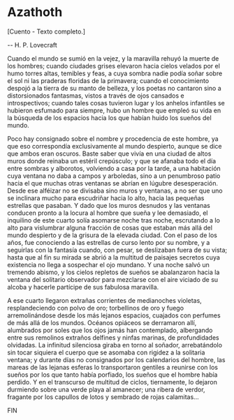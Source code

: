 # Azathoth
[Cuento - Texto completo.]

-- H. P. Lovecraft

Cuando el mundo se sumió en la vejez, y la maravilla rehuyó la muerte de los hombres; cuando ciudades grises elevaron hacia cielos velados por el humo torres altas, temibles y feas, a cuya sombra nadie podía soñar sobre el sol ni las praderas floridas de la primavera; cuando el conocimiento despojó a la tierra de su manto de belleza, y los poetas no cantaron sino a distorsionados fantasmas, vistos a través de ojos cansados e introspectivos; cuando tales cosas tuvieron lugar y los anhelos infantiles se hubieron esfumado para siempre, hubo un hombre que empleó su vida en la búsqueda de los espacios hacia los que habían huido los sueños del mundo.

Poco hay consignado sobre el nombre y procedencia de este hombre, ya que eso correspondía exclusivamente al mundo despierto, aunque se dice que ambos eran oscuros. Baste saber que vivía en una ciudad de altos muros donde reinaba un estéril crepúsculo; y que se afanaba todo el día entre sombras y alborotos, volviendo a casa por la tarde, a una habitación cuya ventana no daba a campos y arboledas, sino a un penumbroso patio hacia el que muchas otras ventanas se abrían en lúgubre desesperación. Desde ese alféizar no se divisaba sino muros y ventanas, a no ser que uno se inclinara mucho para escudriñar hacia lo alto, hacia las pequeñas estrellas que pasaban. Y dado que los muros desnudos y las ventanas conducen pronto a la locura al hombre que sueña y lee demasiado, el inquilino de este cuarto solía asomarse noche tras noche, escrutando a lo alto para vislumbrar alguna fracción de cosas que estaban más allá del mundo despierto y de la grisura de la elevada ciudad. Con el paso de los años, fue conociendo a las estrellas de curso lento por su nombre, y a seguirlas con la fantasía cuando, con pesar, se deslizaban fuera de su vista; hasta que al fin su mirada se abrió a la multitud de paisajes secretos cuya existencia no llega a sospechar el ojo mundano. Y una noche salvó un tremendo abismo, y los cielos repletos de sueños se abalanzaron hacia la ventana del solitario observador para mezclarse con el aire viciado de su alcoba y hacerle partícipe de sus fabulosa maravilla.

A ese cuarto llegaron extrañas corrientes de medianoches violetas, resplandeciendo con polvo de oro; torbellinos de oro y fuego arremolinándose desde los más lejanos espacios, cuajados con perfumes de más allá de los mundos. Océanos opiáceos se derramaron allí, alumbrados por soles que los ojos jamás han contemplado, albergando entre sus remolinos extraños delfines y ninfas marinas, de profundidades olvidadas. La infinitud silenciosa giraba en torno al soñador, arrebatándolo sin tocar siquiera el cuerpo que se asomaba con rigidez a la solitaria ventana; y durante días no consignados por los calendarios del hombre, las mareas de las lejanas esferas lo transportaron gentiles a reunirse con los sueños por los que tanto había porfiado, los sueños que el hombre había perdido. Y en el transcurso de multitud de ciclos, tiernamente, lo dejaron durmiendo sobre una verde playa al amanecer; una ribera de verdor, fragante por los capullos de lotos y sembrado de rojas calamitas…

FIN